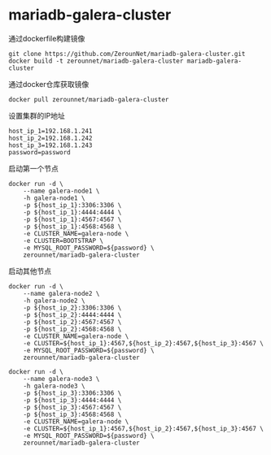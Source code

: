 # mariadb-galera-cluster

通过dockerfile构建镜像

	git clone https://github.com/ZerounNet/mariadb-galera-cluster.git
	docker build -t zerounnet/mariadb-galera-cluster mariadb-galera-cluster
	
通过docker仓库获取镜像

	docker pull zerounnet/mariadb-galera-cluster
	

设置集群的IP地址

	host_ip_1=192.168.1.241
	host_ip_2=192.168.1.242
	host_ip_3=192.168.1.243
	password=password

启动第一个节点

	docker run -d \
		--name galera-node1 \
		-h galera-node1 \
		-p ${host_ip_1}:3306:3306 \
		-p ${host_ip_1}:4444:4444 \
		-p ${host_ip_1}:4567:4567 \
		-p ${host_ip_1}:4568:4568 \
		-e CLUSTER_NAME=galera-node \
		-e CLUSTER=BOOTSTRAP \
		-e MYSQL_ROOT_PASSWORD=${password} \
		zerounnet/mariadb-galera-cluster

启动其他节点

	docker run -d \
		--name galera-node2 \
		-h galera-node2 \
		-p ${host_ip_2}:3306:3306 \
		-p ${host_ip_2}:4444:4444 \
		-p ${host_ip_2}:4567:4567 \
		-p ${host_ip_2}:4568:4568 \
		-e CLUSTER_NAME=galera-node \
		-e CLUSTER=${host_ip_1}:4567,${host_ip_2}:4567,${host_ip_3}:4567 \
		-e MYSQL_ROOT_PASSWORD=${password} \
		zerounnet/mariadb-galera-cluster

	docker run -d \
		--name galera-node3 \
		-h galera-node3 \
		-p ${host_ip_3}:3306:3306 \
		-p ${host_ip_3}:4444:4444 \
		-p ${host_ip_3}:4567:4567 \
		-p ${host_ip_3}:4568:4568 \
		-e CLUSTER_NAME=galera-node \
		-e CLUSTER=${host_ip_1}:4567,${host_ip_2}:4567,${host_ip_3}:4567 \
		-e MYSQL_ROOT_PASSWORD=${password} \
		zerounnet/mariadb-galera-cluster
	